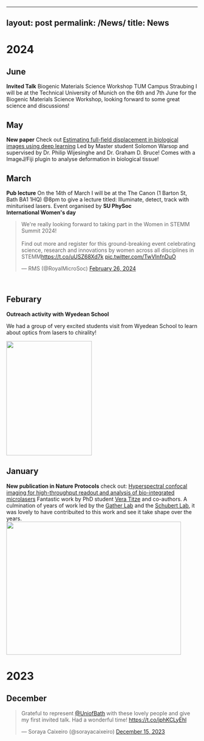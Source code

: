 
---
layout: post
permalink: /News/
title: News
---
# 2024
## June
**Invited Talk** Biogenic Materials Science Workshop TUM Campus Straubing 
I will be at the Technical University of Munich on the 6th and 7th June for the Biogenic Materials Science Workshop, looking forward to some great science and discussions! 

## May
**New paper** 
Check out [Estimating full-field displacement in biological images using deep learning](https://www.biorxiv.org/content/10.1101/2024.05.21.595161v1) Led by Master student Solomon Warsop and supervised by Dr. Philip Wijesinghe and Dr. Graham D. Bruce! Comes with a ImageJ/Fiji plugin to analyse deformation in biological tissue!

## March
**Pub lecture**
On the 14th of March I will be at the The Canon (1 Barton St, Bath BA1 1HQ) @8pm to give a lecture titled: Illuminate, detect, track with miniturised lasers. Event organised by **SU PhySoc**
<br>
**International Women's day**
<div>
<blockquote class="twitter-tweet"><p lang="en" dir="ltr">We&#39;re really looking forward to taking part in the Women in STEMM Summit 2024! <br><br>Find out more and register for this ground-breaking event celebrating science, research and innovations by women across all disciplines in STEMM<a href="https://t.co/uUSZ68Xd7k">https://t.co/uUSZ68Xd7k</a> <a href="https://t.co/TwVInfnDuO">pic.twitter.com/TwVInfnDuO</a></p>&mdash; RMS (@RoyalMicroSoc) <a href="https://twitter.com/RoyalMicroSoc/status/1762100313278845354?ref_src=twsrc%5Etfw">February 26, 2024</a></blockquote> <script async src="https://platform.twitter.com/widgets.js" charset="utf-8"></script> 
<div>
<br>

## Feburary
**Outreach activity with Wyedean School** 

We had a group of very excited students visit from Wyedean School to learn about optics from lasers to chirality! 
<br>

<img src="https://sorayacaixeiro.github.io/images/PXL_20240202_135047995.jpg" width="225" height="300">
<br>

## January 
**New publication in Nature Protocols**
check out: [Hyperspectral confocal imaging for high-throughput readout and analysis of bio-integrated microlasers](https://www.nature.com/articles/s41596-023-00924-6)
Fantastic work by PhD student [Vera Titze](https://twitter.com/TitzeVera?ref_src=twsrc%5Egoogle%7Ctwcamp%5Eserp%7Ctwgr%5Eauthor) and co-authors. A culmination of years of work led by the [Gather Lab](https://gatherlab.uni-koeln.de/) and the [Schubert Lab](https://schubert-lab.uni-koeln.de/), it was lovely to have contribuited to this work and see it take shape over the years. 
<br>
<img src="https://sorayacaixeiro.github.io/images/figurepaper.PNG" width="460" height="349">
<br>
# 2023

## December 
<div>
<blockquote class="twitter-tweet" data-theme="light"><p lang="en" dir="ltr">Grateful to represent <a href="https://twitter.com/UniofBath?ref_src=twsrc%5Etfw">@UniofBath</a> with these lovely people and give my first invited talk. Had a wonderful time! <a href="https://t.co/jphKCLyEhl">https://t.co/jphKCLyEhl</a></p>&mdash; Soraya Caixeiro (@sorayacaixeiro) <a href="https://twitter.com/sorayacaixeiro/status/1735756753113886885?ref_src=twsrc%5Etfw">December 15, 2023</a></blockquote> <script async src="https://platform.twitter.com/widgets.js" charset="utf-8"></script> 
</div>
